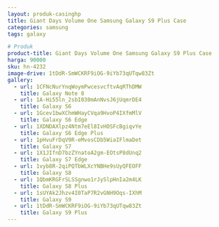 ```yaml
---
layout: produk-casinghp
title: Giant Days Volume One Samsung Galaxy S9 Plus Case
categories: samsung
tags: galaxy

# Produk
product-title: Giant Days Volume One Samsung Galaxy S9 Plus Case
harga: 90000
sku: hn-4232
image-drive: 1tDdR-SmWCKRF9iOG-9iYb73qUTqw83Zt
gallery:
  - url: 1CFNcNurYnqWoymPwcesvcftvAqRThDMW
    title: Galaxy Note 8
  - url: 1A-Hi55ln_2sbI030mAnNvsJ6jUqmrDE4
    title: Galaxy S6
  - url: 1Gcev1bwXChmWHayCVqa9HvoP4IXfmMlV
    title: Galaxy S6 Edge
  - url: 1XDNDAXlpz4Ntm7eEl8IvHOSFcBgiqvYe
    title: Galaxy S6 Edge Plus
  - url: 1pHvuFrDqV9R-eMvosCDb5WiaIFlmaDet
    title: Galaxy S7
  - url: 1X1JIfnD7bzZYnatoA2gm-EOtsP8dUnq2
    title: Galaxy S7 Edge
  - url: 1vyb8R-2qiPQTbWLXcYNBHe9sUyQFEOFF
    title: Galaxy S8
  - url: 1QbmKRGFrSLSSgnwo1rJySlpHnIa2m4LK
    title: Galaxy S8 Plus
  - url: 1sUYAk2Jhzv4I0TaP7R2vGNH9Oqs-IXhM
    title: Galaxy S9
  - url: 1tDdR-SmWCKRF9iOG-9iYb73qUTqw83Zt
    title: Galaxy S9 Plus
---
```

